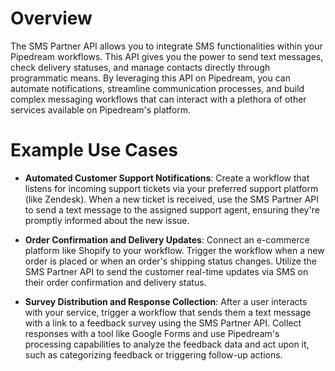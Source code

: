 # Overview

The SMS Partner API allows you to integrate SMS functionalities within your Pipedream workflows. This API gives you the power to send text messages, check delivery statuses, and manage contacts directly through programmatic means. By leveraging this API on Pipedream, you can automate notifications, streamline communication processes, and build complex messaging workflows that can interact with a plethora of other services available on Pipedream's platform.

# Example Use Cases

- **Automated Customer Support Notifications**: Create a workflow that listens for incoming support tickets via your preferred support platform (like Zendesk). When a new ticket is received, use the SMS Partner API to send a text message to the assigned support agent, ensuring they're promptly informed about the new issue.

- **Order Confirmation and Delivery Updates**: Connect an e-commerce platform like Shopify to your workflow. Trigger the workflow when a new order is placed or when an order's shipping status changes. Utilize the SMS Partner API to send the customer real-time updates via SMS on their order confirmation and delivery status.

- **Survey Distribution and Response Collection**: After a user interacts with your service, trigger a workflow that sends them a text message with a link to a feedback survey using the SMS Partner API. Collect responses with a tool like Google Forms and use Pipedream's processing capabilities to analyze the feedback data and act upon it, such as categorizing feedback or triggering follow-up actions.
